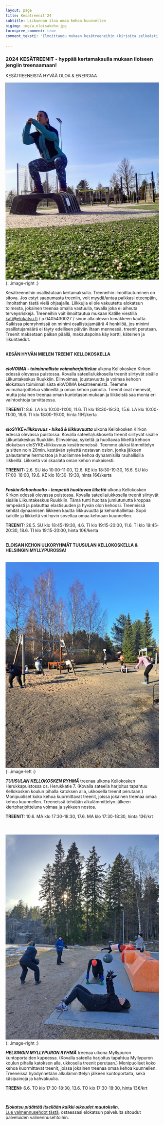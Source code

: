 ```yaml
---
layout: page
title: Kesätreenit'24
subtitle: Liikunnan iloa omaa kehoa kuunnellen
bigimg: img/a_eloisakeho.jpg
formspree_comment: true
comment_teksti: 'Ilmoittaudu mukaan kesätreeneihin (kirjoita selkeästi kaikki treenit joihin ilmoittaudut):'

---
```

### **2024 KESÄTREENIT**  - hyppää kertamaksulla mukaan iloiseen jengiin treenaamaan!

<p></p>
<p class="otsikkolistapalkki">
KESÄTREENEISTÄ HYVÄÄ OLOA & ENERGIAA
</p>


![Pienryhmätreeni](/img/kellokosken_pienryhma.jpg "Kellokosken pienryhma"){: .image-right :}

Kesätreeneihin osallistutaan kertamaksulla. Treeneihin ilmoittautuminen on sitova. Jos estyt saapumasta treeniin, voit myydä/antaa paikkasi eteenpäin, ilmoitathan tästä vielä ohjaajalle. Liikkujia ei ole vakuutettu elokatsun toimesta, jokainen treenaa omalla vastuulla, tavalla joka ei aiheuta terveysriskejä. Treeneihin voit ilmoittautua mukaan Katille viestillä kati@elokatsu.fi / p.0405430027 / sivun alla olevan lomakkeen kautta. Kaikissa pienryhmissä on minimi osallistujamäärä 4 henkilöä, jos minimi osallistujamäärä ei täyty edellisen päivän iltaan mennessä, treenit perutaan. Treenit maksetaan paikan päällä, maksutapoina käy kortti, käteinen ja liikuntaedut.  <br/><br/>

**KESÄN HYVÄN MIELEN TREENIT KELLOKOSKELLA** <br/><br/>

**_eloVOIMA - toiminnallista voimaharjoittelua_**
ulkona Kellokosken Kirkon edessä olevassa puistossa. Kovalla sateella/ukkosella treenit siirtyvät sisälle Liikuntakeskus Ruukkiin. Elinvoimaa, joustavuutta ja voimaa kehoon elokatsun toiminnallisista eloVOIMA kesätreeneistä. Teemme voimaharjoittelua välineillä ja oman kehon painolla. Treenit ovat menevät, mutta jokainen treenaa oman kuntotason mukaan ja liikkeistä saa monia eri vaihtoehtoja tarvittaessa.  

**TREENIT:** 8.6. LA klo 10:00-11:00, 11.6. TI klo 18:30-19:30, 15.6. LA klo 10:00-11:00, 18.6. TI klo 18:00-19:00, hinta 16€/kerta
<br/><br/>

**_eloSYKE+liikkuvuus - hikeä & liikkuvuutta_**
ulkona Kellokosken Kirkon edessä olevassa puistossa. Kovalla sateella/ukkosella treenit siirtyvät sisälle Liikuntakeskus Ruukkiin. Elinvoimaa, sykettä ja huoltavaa liikettä kehoon elokatsun eloSYKE+liikkuvuus kesätreeneissä. Teemme aluksi lämmittelyn ja sitten noin 20min. kestävän sykettä nostavan osion, jonka jälkeen palautamme hermostoa ja huollamme kehoa dynaamisilla rauhallisilla liikkeillä. Liikkeitä voi skaalata oman kehon mukaisesti.

**TREENIT:** 2.6. SU klo 10:00-11:00, 12.6. KE klo 18:30-19:30, 16.6. SU klo 17:00-18:00, 19.6. KE klo 18:30-19:30, hinta 16€/kerta
<br/><br/>

**_Faskia Kehonhuolto - lempeää huoltavaa liikettä_**
ulkona Kellokosken Kirkon edessä olevassa puistossa. Kovalla sateella/ukkosella treenit siirtyvät sisälle Liikuntakeskus Ruukkiin. Tämä tunti huoltaa jumiutunutta kroppaa lempeästi ja palauttaa elastisuuden ja hyvän olon kehoosi. Treeneissä kehität dynaamisen liikkeen kautta liikkuvuutta ja kehonhallintaa. Sopii kaikille ja liikkeitä voi hyvin soveltaa omaa kehoaan kuunnellen.  

**TREENIT:** 26.5. SU klo 18:45-19:30, 4.6. TI klo 19:15-20:00, 11.6. TI klo 19:45-20:30, 18.6. TI klo 19:15-20:00, hinta 10€/kerta
<br/><br/>

**ELOISAN KEHON ULKORYHMÄT TUUSULAN KELLOKOSKELLA & HELSINGIN MYLLYPUROSSA!** <br/><br/>

![Pienryhmätreeni](/img/kellokoski_treeni.jpg "Kellokosken pienryhma"){: .image-left :}

**_TUUSULAN KELLOKOSKEN RYHMÄ_**
treenaa ulkona Kellokosken Herukkapuistossa os. Herukkatie 7. (Kovalla sateella harjoitus tapahtuu Kellokosken koulun pihalla katoksen alla, ukkosella treenit perutaan.) Monipuoliset koko kehoa kuormittavat treenit, joissa jokainen treenaa omaa kehoa kuunnellen. Treeneissä tehdään alkulämmittelyn jälkeen kiertoharjoitteluna voimaa ja sykkeen nostoa.


**TREENIT:** 10.6. MA klo 17:30-18:30, 17.6. MA klo 17:30-18:30, hinta 13€/krt
<br/><br/>
<br/><br/>
![Pienryhmätreeni](/img/myllypuro_treeni.jpg "Myllypuron pienryhmä"){: .image-right :}

***HELSINGIN MYLLYPURON RYHMÄ***
treenaa ulkona Myllypuron kuntoportaiden kupeessa. (Kovalla sateella harjoitus tapahtuu Myllypuron koulun pihalla katoksen alla, ukkosella treenit perutaan.) Monipuoliset koko kehoa kuormittavat treenit, joissa jokainen treenaa omaa kehoa kuunnellen. Treeneissä hyödynnetään alkulämmittelyn jälkeen kuntoportaita, sekä käsipainoja ja kahvakuulia.

**TREENI:** 6.6. TO klo 17:30-18:30, 13.6. TO klo 17:30-18:30, hinta 13€/krt

<br/>

**_Elokatsu pidättää itsellään kaikki oikeudet muutoksiin._**  
[Lue valmennusehdot tästä](/valmennusehdot), ostaessasi elokatsun palveluita sitoudut palveluiden valmennusehtoihin.